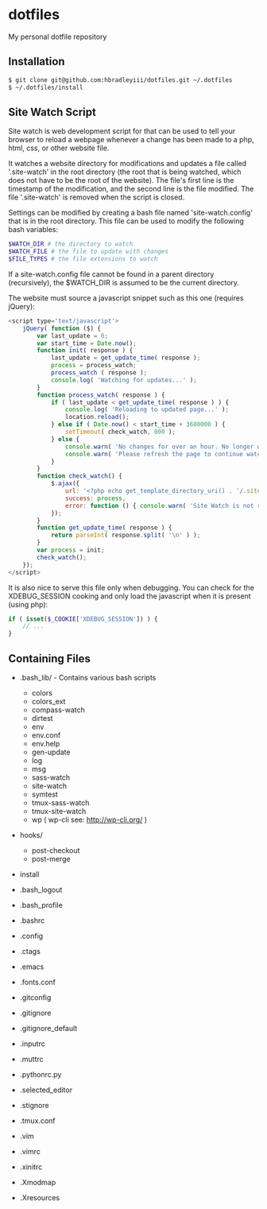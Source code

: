 # dotfiles
My personal dotfile repository

## Installation

```bash
$ git clone git@github.com:hbradleyiii/dotfiles.git ~/.dotfiles
$ ~/.dotfiles/install
```

## Site Watch Script
Site watch is web development script for that can be used to tell your browser
to reload a webpage whenever a change has been made to a php, html, css, or
other website file.

It watches a website directory for modifications and updates a file called
'.site-watch' in the root directory (the root that is being watched, which does
not have to be the root of the website). The file's first line is the timestamp
of the modification, and the second line is the file modified. The file
'.site-watch' is removed when the script is closed.

Settings can be modified by creating a bash file named 'site-watch.config' that
is in the root directory. This file can be used to modify the following bash
variables:

```bash
$WATCH_DIR # the directory to watch
$WATCH_FILE # the file to update with changes
$FILE_TYPES # the file extensions to watch
```

If a site-watch.config file cannot be found in a parent directory
(recursively), the $WATCH_DIR is assumed to be the current directory.

The website must source a javascript snippet such as this one (requires
jQuery):
```javascript
<script type='text/javascript'>
    jQuery( function ($) {
        var last_update = 0;
        var start_time = Date.now();
        function init( response ) {
            last_update = get_update_time( response );
            process = process_watch;
            process_watch ( response );
            console.log( 'Watching for updates...' );
        }
        function process_watch( response ) {
            if ( last_update < get_update_time( response ) ) {
                console.log( 'Reloading to updated page...' );
                location.reload();
            } else if ( Date.now() < start_time + 3600000 ) {
                setTimeout( check_watch, 800 );
            } else {
                console.warn( 'No changes for over an hour. No longer watching.' )
                console.warn( 'Please refresh the page to continue watching for changes.' )
            }
        }
        function check_watch() {
            $.ajax({
                url: '<?php echo get_template_directory_uri() . '/.site-watch'; ?>',
                success: process,
                error: function () { console.warn( 'Site Watch is not running! Set up site-watch on server and reload the page.' ); }
            });
        }
        function get_update_time( response ) {
            return parseInt( response.split( '\n' ) );
        }
        var process = init;
        check_watch();
    });
</script>
```

It is also nice to serve this file only when debugging. You can check for the
XDEBUG_SESSION cooking and only load the javascript when it is present (using
php):
```php
if ( isset($_COOKIE['XDEBUG_SESSION']) ) {
    // ...
}
```

## Containing Files

- .bash_lib/ - Contains various bash scripts
  - colors
  - colors_ext
  - compass-watch
  - dirtest
  - env
  - env.conf
  - env.help
  - gen-update
  - log
  - msg
  - sass-watch
  - site-watch
  - symtest
  - tmux-sass-watch
  - tmux-site-watch
  - wp ( wp-cli see: http://wp-cli.org/ )

- hooks/
  - post-checkout
  - post-merge

- install
- .bash_logout
- .bash_profile
- .bashrc
- .config
- .ctags
- .emacs
- .fonts.conf
- .gitconfig
- .gitignore
- .gitignore_default
- .inputrc
- .muttrc
- .pythonrc.py
- .selected_editor
- .stignore
- .tmux.conf
- .vim
- .vimrc
- .xinitrc
- .Xmodmap
- .Xresources
